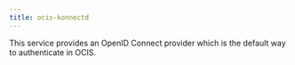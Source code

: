 ```yaml
---
title: ocis-konnectd
---
```


This service provides an OpenID Connect provider which is the default way to authenticate in OCIS.
